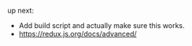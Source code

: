 up next:

* Add build script and actually make sure this works.
* https://redux.js.org/docs/advanced/
